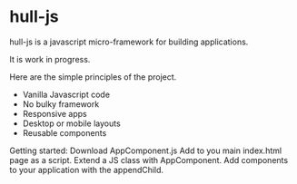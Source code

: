 # hull-js

hull-js is a javascript micro-framework for building applications.

It is work in progress.

Here are the simple principles of the project.

* Vanilla Javascript code
* No bulky framework
* Responsive apps
* Desktop or mobile layouts
* Reusable components

Getting started:
Download AppComponent.js
Add to you main index.html page as a script.
Extend a JS class with AppComponent.
Add components to your application with the appendChild.
